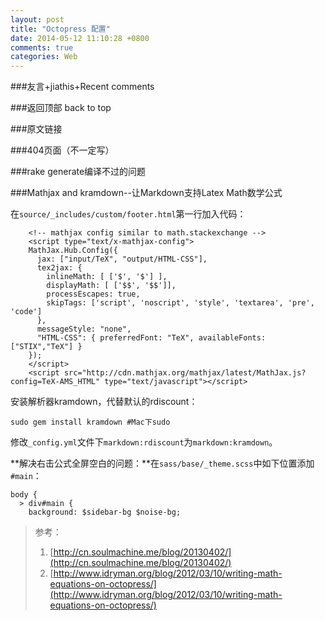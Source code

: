 ```yaml
---
layout: post
title: "Octopress 配置"
date: 2014-05-12 11:10:28 +0800
comments: true
categories: Web
---
```


###友言+jiathis+Recent comments

###返回顶部 back to top

###原文链接

###404页面（不一定写）

###rake generate编译不过的问题

###Mathjax and kramdown--让Markdown支持Latex Math数学公式

在`source/_includes/custom/footer.html`第一行加入代码：

```
	<!-- mathjax config similar to math.stackexchange -->
	<script type="text/x-mathjax-config">
	MathJax.Hub.Config({
  	  jax: ["input/TeX", "output/HTML-CSS"],
  	  tex2jax: {
        inlineMath: [ ['$', '$'] ],
    	displayMath: [ ['$$', '$$']],
    	processEscapes: true,
    	skipTags: ['script', 'noscript', 'style', 'textarea', 'pre', 'code']
  	  },
  	  messageStyle: "none",
  	  "HTML-CSS": { preferredFont: "TeX", availableFonts: ["STIX","TeX"] }
	});
	</script>
	<script src="http://cdn.mathjax.org/mathjax/latest/MathJax.js?config=TeX-AMS_HTML" type="text/javascript"></script>
```

安装解析器kramdown，代替默认的rdiscount：

```
sudo gem install kramdown #Mac下sudo
```

修改`_config.yml`文件下`markdown:rdiscount`为`markdown:kramdown`。

**解决右击公式全屏空白的问题：**在`sass/base/_theme.scss`中如下位置添加`#main`：

```
body {
  > div#main {
    background: $sidebar-bg $noise-bg;
```

> 参考：
> 
> 1. [http://cn.soulmachine.me/blog/20130402/](http://cn.soulmachine.me/blog/20130402/)
> 2. [http://www.idryman.org/blog/2012/03/10/writing-math-equations-on-octopress/](http://www.idryman.org/blog/2012/03/10/writing-math-equations-on-octopress/)



